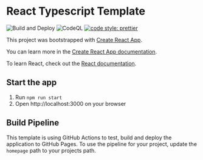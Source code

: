 # React Typescript Template

![Build and Deploy](https://github.com/sbstnkng/react-typescript-template/workflows/Build%20and%20Deploy/badge.svg)
![CodeQL](https://github.com/sbstnkng/react-typescript-template/workflows/CodeQL/badge.svg)
[![code style: prettier](https://img.shields.io/badge/code_style-prettier-ff69b4.svg?style=flat)](https://github.com/prettier/prettier)

This project was bootstrapped with [Create React App](https://github.com/facebook/create-react-app).

You can learn more in the [Create React App documentation](https://facebook.github.io/create-react-app/docs/getting-started).

To learn React, check out the [React documentation](https://reactjs.org/).

## Start the app

1. Run `npm run start`
2. Open http://localhost:3000 on your browser

## Build Pipeline

This template is using GitHub Actions to test, build and deploy the application to GitHub Pages.
To use the pipeline for your project, update the `homepage` path to your projects path.
